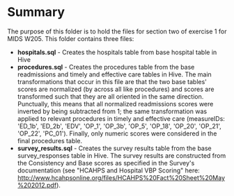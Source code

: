 # Summary

The purpose of this folder is to hold the files for section two of exercise 1 for MIDS W205. This folder contains three files:

- **hospitals.sql** - Creates the hospitals table from base hospital table in Hive
- **procedures.sql** - Creates the procedures table from the base readmissions and timely and effective care tables in Hive. The main transformations that occur in this file are that the two base tables' scores are normalized (by across all like procedures) and scores are transformed such that they are all oriented in the same direction. Punctually, this means that all normalized readmissions scores were inverted by being subtracted from 1; the same transformation was applied to relevant procedures in timely and effective care (measureIDs: 'ED_1b', 'ED_2b', 'EDV', 'OP_1', 'OP_3b', 'OP_5', 'OP_18', 'OP_20', 'OP_21', 'OP_22', 'PC_01'). Finally, only numeric scores were considered in the final procedures table.
- **survey_results.sql** - Creates the survey results table from the base survey_responses table in Hive. The survey results are constructed from the Consistency and Base scores as specified in the Survey's documentation (see "HCAHPS and Hospital VBP Scoring" here: http://www.hcahpsonline.org/files/HCAHPS%20Fact%20Sheet%20May%202012.pdf).
